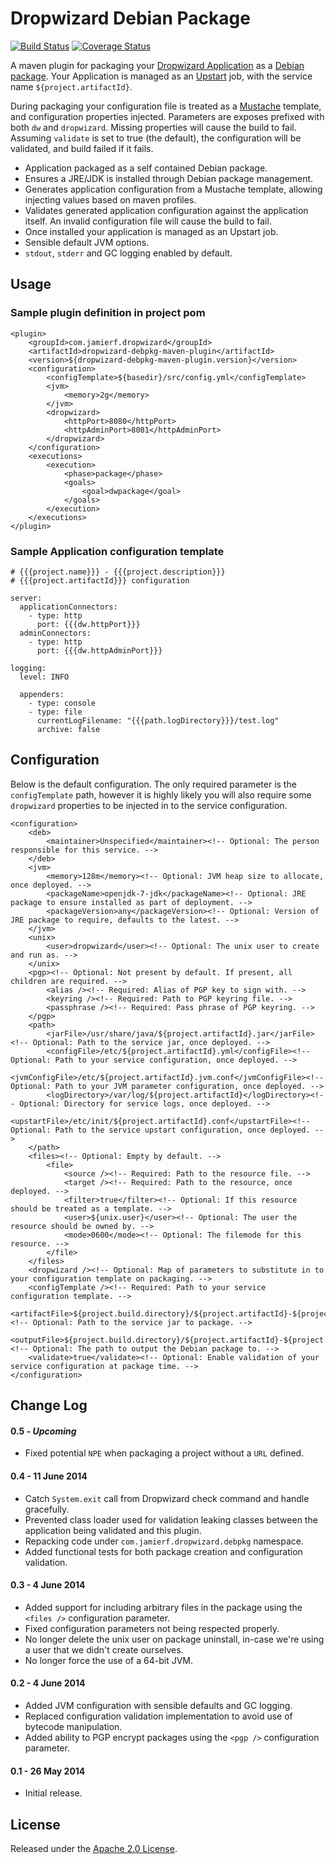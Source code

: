 # Dropwizard Debian Package
[![Build Status](https://api.travis-ci.org/reines/dropwizard-debpkg-maven-plugin.png?branch=master)](https://travis-ci.org/reines/dropwizard-debpkg-maven-plugin?branch=master)
[![Coverage Status](https://coveralls.io/repos/reines/dropwizard-debpkg-maven-plugin/badge.png?branch=master)](https://coveralls.io/r/reines/dropwizard-debpkg-maven-plugin?branch=master)

A maven plugin for packaging your [Dropwizard Application](http://dropwizard.github.io/dropwizard) as a [Debian package](http://en.wikipedia.org/wiki/Deb_\(file_format\)). Your Application is managed as an [Upstart](http://upstart.ubuntu.com) job, with the service name `${project.artifactId}`.

During packaging your configuration file is treated as a [Mustache](http://mustache.github.io) template, and configuration properties injected. Parameters are exposes prefixed with both `dw` and `dropwizard`. Missing properties will cause the build to fail.
Assuming `validate` is set to true (the default), the configuration will be validated, and build failed if it fails.

* Application packaged as a self contained Debian package.
* Ensures a JRE/JDK is installed through Debian package management.
* Generates application configuration from a Mustache template, allowing injecting values based on maven profiles.
* Validates generated application configuration against the application itself. An invalid configuration file will cause the build to fail.
* Once installed your application is managed as an Upstart job.
* Sensible default JVM options.
* `stdout`, `stderr` and GC logging enabled by default.

## Usage

### Sample plugin definition in project pom

    <plugin>
        <groupId>com.jamierf.dropwizard</groupId>
        <artifactId>dropwizard-debpkg-maven-plugin</artifactId>
        <version>${dropwizard-debpkg-maven-plugin.version}</version>
        <configuration>
            <configTemplate>${basedir}/src/config.yml</configTemplate>
            <jvm>
                <memory>2g</memory>
            </jvm>
            <dropwizard>
                <httpPort>8080</httpPort>
                <httpAdminPort>8081</httpAdminPort>
            </dropwizard>
        </configuration>
        <executions>
            <execution>
                <phase>package</phase>
                <goals>
                    <goal>dwpackage</goal>
                </goals>
            </execution>
        </executions>
    </plugin>

### Sample Application configuration template

    # {{{project.name}}} - {{{project.description}}}
    # {{{project.artifactId}}} configuration

    server:
      applicationConnectors:
        - type: http
          port: {{{dw.httpPort}}}
      adminConnectors:
        - type: http
          port: {{{dw.httpAdminPort}}}

    logging:
      level: INFO

      appenders:
        - type: console
        - type: file
          currentLogFilename: "{{{path.logDirectory}}}/test.log"
          archive: false

## Configuration

Below is the default configuration. The only required parameter is the `configTemplate` path, however it is highly likely you will also require some `dropwizard` properties to be injected in to the service configuration.

    <configuration>
        <deb>
            <maintainer>Unspecified</maintainer><!-- Optional: The person responsible for this service. -->
        </deb>
        <jvm>
            <memory>128m</memory><!-- Optional: JVM heap size to allocate, once deployed. -->
            <packageName>openjdk-7-jdk</packageName><!-- Optional: JRE package to ensure installed as part of deployment. -->
            <packageVersion>any</packageVersion><!-- Optional: Version of JRE package to require, defaults to the latest. -->
        </jvm>
        <unix>
            <user>dropwizard</user><!-- Optional: The unix user to create and run as. -->
        </unix>
        <pgp><!-- Optional: Not present by default. If present, all children are required. -->
            <alias /><!-- Required: Alias of PGP key to sign with. -->
            <keyring /><!-- Required: Path to PGP keyring file. -->
            <passphrase /><!-- Required: Pass phrase of PGP keyring. -->
        </pgp>
        <path>
            <jarFile>/usr/share/java/${project.artifactId}.jar</jarFile><!-- Optional: Path to the service jar, once deployed. -->
            <configFile>/etc/${project.artifactId}.yml</configFile><!-- Optional: Path to your service configuration, once deployed. -->
            <jvmConfigFile>/etc/${project.artifactId}.jvm.conf</jvmConfigFile><!-- Optional: Path to your JVM parameter configuration, once deployed. -->
            <logDirectory>/var/log/${project.artifactId}</logDirectory><!-- Optional: Directory for service logs, once deployed. -->
            <upstartFile>/etc/init/${project.artifactId}.conf</upstartFile><!-- Optional: Path to the service upstart configuration, once deployed. -->
        </path>
        <files><!-- Optional: Empty by default. -->
            <file>
                <source /><!-- Required: Path to the resource file. -->
                <target /><!-- Required: Path to the resource, once deployed. -->
                <filter>true</filter><!-- Optional: If this resource should be treated as a template. -->
                <user>${unix.user}</user><!-- Optional: The user the resource should be owned by. -->
                <mode>0600</mode><!-- Optional: The filemode for this resource. -->
            </file>
        </files>
        <dropwizard /><!-- Optional: Map of parameters to substitute in to your configuration template on packaging. -->
        <configTemplate /><!-- Required: Path to your service configuration template. -->
        <artifactFile>${project.build.directory}/${project.artifactId}-${project.version}.jar</artifactFile><!-- Optional: Path to the service jar to package. -->
        <outputFile>${project.build.directory}/${project.artifactId}-${project.version}.deb</outputFile><!-- Optional: The path to output the Debian package to. -->
        <validate>true</validate><!-- Optional: Enable validation of your service configuration at package time. -->
    </configuration>

## Change Log

#### 0.5 - _Upcoming_

* Fixed potential `NPE` when packaging a project without a `URL` defined.

#### 0.4 - 11 June 2014

* Catch `System.exit` call from Dropwizard check command and handle gracefully.
* Prevented class loader used for validation leaking classes between the application being validated and this plugin.
* Repacking code under `com.jamierf.dropwizard.debpkg` namespace.
* Added functional tests for both package creation and configuration validation.

#### 0.3 - 4 June 2014

* Added support for including arbitrary files in the package using the `<files />` configuration parameter.
* Fixed configuration parameters not being respected properly.
* No longer delete the unix user on package uninstall, in-case we're using a user that we didn't create ourselves.
* No longer force the use of a 64-bit JVM.

#### 0.2 - 4 June 2014

* Added JVM configuration with sensible defaults and GC logging.
* Replaced configuration validation implementation to avoid use of bytecode manipulation.
* Added ability to PGP encrypt packages using the `<pgp />` configuration parameter.

#### 0.1 - 26 May 2014

* Initial release.

## License

Released under the [Apache 2.0 License](LICENSE).
